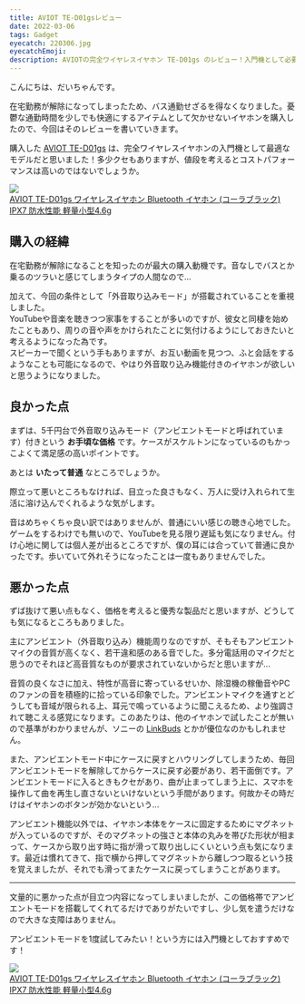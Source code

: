 ```yaml
---
title: AVIOT TE-D01gsレビュー
date: 2022-03-06
tags: Gadget
eyecatch: 220306.jpg
eyecatchEmoji:
description: AVIOTの完全ワイヤレスイヤホン TE-D01gs のレビュー！入門機として必要十分な性能だと感じました！
---
```


こんにちは、だいちゃんです。

在宅勤務が解除になってしまったため、バス通勤せざるを得なくなりました。憂鬱な通勤時間を少しでも快適にするアイテムとして欠かせないイヤホンを購入したので、今回はそのレビューを書いていきます。

購入した [AVIOT TE-D01gs](https://amzn.to/3sHw68g) は、完全ワイヤレスイヤホンの入門機として最適なモデルだと思いました！多少クセもありますが、値段を考えるとコストパフォーマンスは高いのではないでしょうか。

[![](https://m.media-amazon.com/images/I/31jNVpTn0KL._SL200_.jpg)](https://www.amazon.co.jp/dp/B09LVMLTXT/?tag=tairiku02280e-22)    
[AVIOT TE-D01gs ワイヤレスイヤホン Bluetooth イヤホン (コーラブラック) IPX7 防水性能 軽量小型4.6g](https://www.amazon.co.jp/dp/B09LVMLTXT/?tag=tairiku02280e-22)

## 購入の経緯

在宅勤務が解除になることを知ったのが最大の購入動機です。音なしでバスとか乗るのツラいと感じてしまうタイプの人間なので...

加えて、今回の条件として「外音取り込みモード」が搭載されていることを重視しました。    
YouTubeや音楽を聴きつつ家事をすることが多いのですが、彼女と同棲を始めたこともあり、周りの音や声をかけられたことに気付けるようにしておきたいと考えるようになった為です。    
スピーカーで聞くという手もありますが、お互い動画を見つつ、ふと会話をするようなことも可能になるので、やはり外音取り込み機能付きのイヤホンが欲しいと思うようになりました。


## 良かった点

まずは、5千円台で外音取り込みモード（アンビエントモードと呼ばれています）付きという **お手頃な価格** です。ケースがスケルトンになっているのもかっこよくて満足感の高いポイントです。

あとは **いたって普通** なところでしょうか。

際立って悪いところもなければ、目立った良さもなく、万人に受け入れられて生活に溶け込んでくれるような気がします。

音はめちゃくちゃ良い訳ではありませんが、普通にいい感じの聴き心地でした。ゲームをするわけでも無いので、YouTubeを見る限り遅延も気になりません。付け心地に関しては個人差が出るところですが、僕の耳には合っていて普通に良かったです。歩いていて外れそうになったことは一度もありませんでした。


## 悪かった点

ずば抜けて悪い点もなく、価格を考えると優秀な製品だと思いますが、どうしても気になるところもありました。

主にアンビエント（外音取り込み）機能周りなのですが、そもそもアンビエントマイクの音質が高くなく、若干違和感のある音でした。多分電話用のマイクだと思うのでそれほど高音質なものが要求されていないからだと思いますが...

音質の良くなさに加え、特性が高音に寄っているせいか、除湿機の稼働音やPCのファンの音を積極的に拾っている印象でした。アンビエントマイクを通すとどうしても音域が限られる上、耳元で鳴っているように聞こえるため、より強調されて聴こえる感覚になります。このあたりは、他のイヤホンで試したことが無いので基準がわかりませんが、ソニーの [LinkBuds](https://amzn.to/3sJeNUp) とかが優位なのかもしれません。

また、アンビエントモード中にケースに戻すとハウリングしてしまうため、毎回アンビエントモードを解除してからケースに戻す必要があり、若干面倒です。アンビエントモードに入るときもクセがあり、曲が止まってしまう上に、スマホを操作して曲を再生し直さないといけないという手間があります。何故かその時だけはイヤホンのボタンが効かないという...

アンビエント機能以外では、イヤホン本体をケースに固定するためにマグネットが入っているのですが、そのマグネットの強さと本体の丸みを帯びた形状が相まって、ケースから取り出す時に指が滑って取り出しにくいという点も気になります。最近は慣れてきて、指で横から押してマグネットから離しつつ取るという技を覚えましたが、それでも滑ってまたケースに戻ってしまうことがあります。


---

文量的に悪かった点が目立つ内容になってしまいましたが、この価格帯でアンビエントモードを搭載してくれてるだけでありがたいですし、少し気を遣うだけなので大きな支障はありません。

アンビエントモードを1度試してみたい！という方には入門機としておすすめです！

[![](https://m.media-amazon.com/images/I/31jNVpTn0KL._SL200_.jpg)](https://www.amazon.co.jp/dp/B09LVMLTXT/?tag=tairiku02280e-22)    
[AVIOT TE-D01gs ワイヤレスイヤホン Bluetooth イヤホン (コーラブラック) IPX7 防水性能 軽量小型4.6g](https://www.amazon.co.jp/dp/B09LVMLTXT/?tag=tairiku02280e-22)
